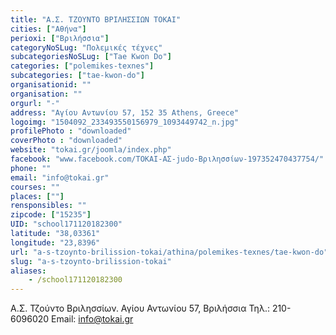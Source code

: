 ```yaml
---
title: "Α.Σ. ΤΖΟΥΝΤΟ ΒΡΙΛΗΣΣΙΩΝ ΤΟΚΑΙ"
cities: ["Αθήνα"]
perioxi: ["Βριλήσσια"]
categoryNoSLug: "Πολεμικές τέχνες"
subcategoriesNoSLug: ["Tae Kwon Do"]
categories: ["polemikes-texnes"]
subcategories: ["tae-kwon-do"]
organisationid: ""
organisation: ""
orgurl: "-"
address: "Αγίου Αντωνίου 57, 152 35 Athens, Greece"
logoimg: "1504092_233493550156979_1093449742_n.jpg"
profilePhoto : "downloaded"
coverPhoto : "downloaded"
website: "tokai.gr/joomla/index.php"
facebook: "www.facebook.com/TOKAI-ΑΣ-judo-Βριλησσίων-197352470437754/"
phone: ""
email: "info@tokai.gr"
courses: ""
places: [""]
rensponsibles: ""
zipcode: ["15235"]
UID: "school171120182300"
latitude: "38,03361"
longitude: "23,8396"
url: "a-s-tzoynto-brilission-tokai/athina/polemikes-texnes/tae-kwon-do"
slug: "a-s-tzoynto-brilission-tokai"
aliases:
    - /school171120182300
---
```



Α.Σ. Τζούντο Βριλησσίων. Αγίου Αντωνίου 57, Βριλήσσια Τηλ.: 210-6096020 Email: info@tokai.gr

